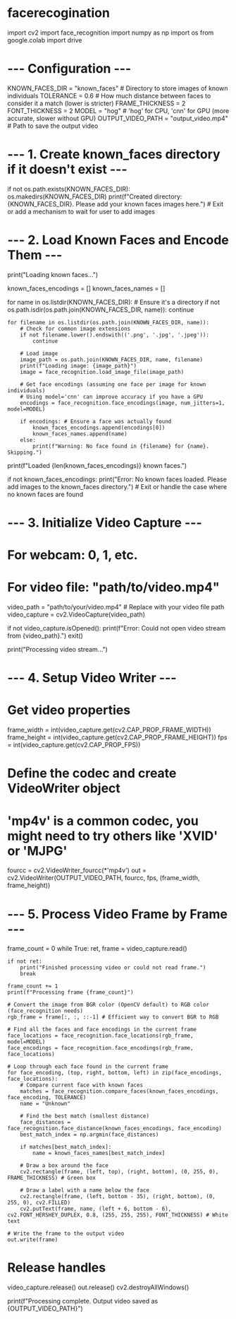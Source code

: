 # facerecogination
import cv2
import face_recognition
import numpy as np
import os
from google.colab import drive

# --- Configuration ---
KNOWN_FACES_DIR = "known_faces" # Directory to store images of known individuals
TOLERANCE = 0.6               # How much distance between faces to consider it a match (lower is stricter)
FRAME_THICKNESS = 2
FONT_THICKNESS = 2
MODEL = "hog"                 # 'hog' for CPU, 'cnn' for GPU (more accurate, slower without GPU)
OUTPUT_VIDEO_PATH = "output_video.mp4" # Path to save the output video

# --- 1. Create known_faces directory if it doesn't exist ---
if not os.path.exists(KNOWN_FACES_DIR):
    os.makedirs(KNOWN_FACES_DIR)
    print(f"Created directory: {KNOWN_FACES_DIR}. Please add your known faces images here.")
    # Exit or add a mechanism to wait for user to add images

# --- 2. Load Known Faces and Encode Them ---
print("Loading known faces...")

known_faces_encodings = []
known_faces_names = []

for name in os.listdir(KNOWN_FACES_DIR):
    # Ensure it's a directory
    if not os.path.isdir(os.path.join(KNOWN_FACES_DIR, name)):
        continue

    for filename in os.listdir(os.path.join(KNOWN_FACES_DIR, name)):
        # Check for common image extensions
        if not filename.lower().endswith(('.png', '.jpg', '.jpeg')):
            continue

        # Load image
        image_path = os.path.join(KNOWN_FACES_DIR, name, filename)
        print(f"Loading image: {image_path}")
        image = face_recognition.load_image_file(image_path)

        # Get face encodings (assuming one face per image for known individuals)
        # Using model='cnn' can improve accuracy if you have a GPU
        encodings = face_recognition.face_encodings(image, num_jitters=1, model=MODEL)

        if encodings: # Ensure a face was actually found
            known_faces_encodings.append(encodings[0])
            known_faces_names.append(name)
        else:
            print(f"Warning: No face found in {filename} for {name}. Skipping.")

print(f"Loaded {len(known_faces_encodings)} known faces.")

if not known_faces_encodings:
    print("Error: No known faces loaded. Please add images to the known_faces directory.")
    # Exit or handle the case where no known faces are found

# --- 3. Initialize Video Capture ---
# For webcam: 0, 1, etc.
# For video file: "path/to/video.mp4"
video_path = "path/to/your/video.mp4" # Replace with your video file path
video_capture = cv2.VideoCapture(video_path)

if not video_capture.isOpened():
    print(f"Error: Could not open video stream from {video_path}.")
    exit()

print("Processing video stream...")

# --- 4. Setup Video Writer ---
# Get video properties
frame_width = int(video_capture.get(cv2.CAP_PROP_FRAME_WIDTH))
frame_height = int(video_capture.get(cv2.CAP_PROP_FRAME_HEIGHT))
fps = int(video_capture.get(cv2.CAP_PROP_FPS))

# Define the codec and create VideoWriter object
# 'mp4v' is a common codec, you might need to try others like 'XVID' or 'MJPG'
fourcc = cv2.VideoWriter_fourcc(*'mp4v')
out = cv2.VideoWriter(OUTPUT_VIDEO_PATH, fourcc, fps, (frame_width, frame_height))

# --- 5. Process Video Frame by Frame ---
frame_count = 0
while True:
    ret, frame = video_capture.read()

    if not ret:
        print("Finished processing video or could not read frame.")
        break

    frame_count += 1
    print(f"Processing frame {frame_count}")

    # Convert the image from BGR color (OpenCV default) to RGB color (face_recognition needs)
    rgb_frame = frame[:, :, ::-1] # Efficient way to convert BGR to RGB

    # Find all the faces and face encodings in the current frame
    face_locations = face_recognition.face_locations(rgb_frame, model=MODEL)
    face_encodings = face_recognition.face_encodings(rgb_frame, face_locations)

    # Loop through each face found in the current frame
    for face_encoding, (top, right, bottom, left) in zip(face_encodings, face_locations):
        # Compare current face with known faces
        matches = face_recognition.compare_faces(known_faces_encodings, face_encoding, TOLERANCE)
        name = "Unknown"

        # Find the best match (smallest distance)
        face_distances = face_recognition.face_distance(known_faces_encodings, face_encoding)
        best_match_index = np.argmin(face_distances)

        if matches[best_match_index]:
            name = known_faces_names[best_match_index]

        # Draw a box around the face
        cv2.rectangle(frame, (left, top), (right, bottom), (0, 255, 0), FRAME_THICKNESS) # Green box

        # Draw a label with a name below the face
        cv2.rectangle(frame, (left, bottom - 35), (right, bottom), (0, 255, 0), cv2.FILLED)
        cv2.putText(frame, name, (left + 6, bottom - 6), cv2.FONT_HERSHEY_DUPLEX, 0.8, (255, 255, 255), FONT_THICKNESS) # White text

    # Write the frame to the output video
    out.write(frame)

# Release handles
video_capture.release()
out.release()
cv2.destroyAllWindows()

print(f"Processing complete. Output video saved as {OUTPUT_VIDEO_PATH}")
